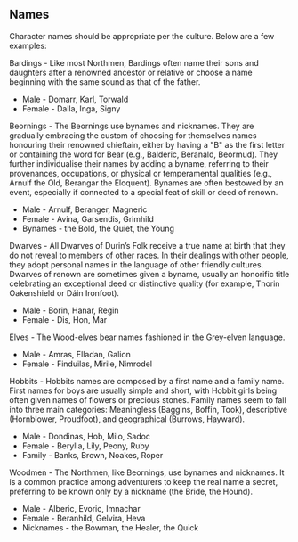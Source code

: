 ## Names

Character names should be appropriate per the culture.  Below are a few examples:

Bardings - Like most Northmen, Bardings often name their sons and daughters after a renowned ancestor or relative 
or choose a name beginning with the same sound as that of the father.
* Male - Domarr, Karl, Torwald
* Female - Dalla, Inga, Signy

Beornings - The Beornings use bynames and nicknames.  They are gradually embracing the custom of choosing for themselves names honouring their renowned chieftain, either by having a "B" as the first letter or containing the word for Bear (e.g., Balderic, Beranald, Beormud). They further individualise their names by adding a byname, referring to their provenances, occupations, or physical or temperamental qualities (e.g., Arnulf the Old, Berangar the Eloquent). Bynames are often bestowed by an event, especially if connected to a special feat of skill or deed of renown.
* Male - Arnulf, Beranger, Magneric
* Female - Avina, Garsendis, Grimhild
* Bynames - the Bold, the Quiet, the Young

Dwarves - All Dwarves of Durin’s Folk receive a true name at birth that they do not reveal to members of other races. In their dealings with other people, they adopt personal names in the language of other friendly cultures. Dwarves of renown are sometimes given a byname, usually an honorific title celebrating an exceptional deed or distinctive quality (for example, Thorin Oakenshield or Dáin Ironfoot). 
* Male - Borin, Hanar, Regin
* Female - Dis, Hon, Mar

Elves - The Wood-elves bear names fashioned in the Grey-elven language.
* Male - Amras, Elladan, Galion
* Female - Finduilas, Mirile, Nimrodel

Hobbits - Hobbits names are composed by a first name and a family name. First names for boys are usually simple and short, with Hobbit girls being often given names of flowers or precious stones.  Family names seem to fall into three main categories:  Meaningless (Baggins, Boffin, Took), descriptive (Hornblower, Proudfoot), and geographical (Burrows, Hayward). 
* Male - Dondinas, Hob, Milo, Sadoc
* Female - Berylla, Lily, Peony, Ruby
* Family - Banks, Brown, Noakes, Roper

Woodmen - The Northmen, like Beornings, use bynames and nicknames.  It is a common practice among adventurers to keep the real name a secret, preferring to be known only by a nickname (the Bride, the Hound). 
* Male - Alberic, Evoric, Imnachar
* Female - Beranhild, Gelvira, Heva
* Nicknames - the Bowman, the Healer, the Quick
